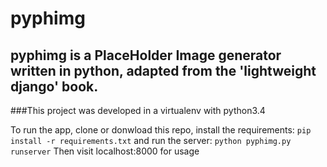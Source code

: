 # pyphimg


## pyphimg is a PlaceHolder Image generator written in python, adapted from the 'lightweight django' book.


###This project was developed in a virtualenv with python3.4

To run the app, clone or donwload this repo,
install the requirements:
`pip install -r requirements.txt`
and run the server:
`python pyphimg.py runserver`
Then visit localhost:8000 for usage


